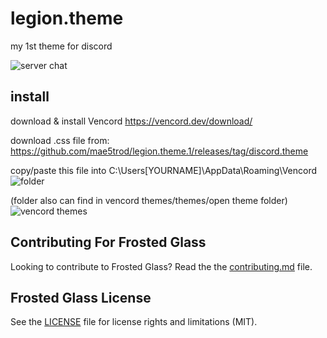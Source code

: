 # legion.theme

my 1st theme for discord

![server chat](https://i.imgur.com/GF3EhYR.png)

## install
download & install Vencord https://vencord.dev/download/

download .css file from: https://github.com/mae5trod/legion.theme.1/releases/tag/discord.theme

copy/paste this file into C:\Users\[YOURNAME]\AppData\Roaming\Vencord
![folder](https://imgur.com/JkJM4hQ.png)

(folder also can find in vencord themes/themes/open theme folder)
![vencord themes](https://imgur.com/b8Jmnja.png)

## Contributing For Frosted Glass

Looking to contribute to Frosted Glass? Read the the [contributing.md](https://github.com/DiscordStyles/FrostedGlass/blob/master/CONTRIBUTING.md) file.

## Frosted Glass License

See the [LICENSE](https://github.com/DiscordStyles/FrostedGlass/blob/master/LICENSE.md) file for license rights and limitations (MIT).
